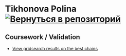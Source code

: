 # Tikhonova Polina    [![Вернуться в репозиторий](https://pollytikhonova.github.io/coursework/GitHub-Mark-32px.png "Вернуться в репозиторий")](https://github.com/PollyTikhonova/coursework/tree/master/validation)
## Coursework / Validation

* [View gridsearch results on the best chains](https://PollyTikhonova.github.io/coursework/Feature_2003_experiment/View+Gridsearch+results.html)